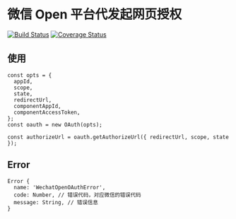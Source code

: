 # 微信 Open 平台代发起网页授权

[![Build Status](https://travis-ci.org/iamcc/wechat-open-oauth.svg?branch=master)](https://travis-ci.org/iamcc/wechat-open-oauth)
[![Coverage Status](https://coveralls.io/repos/github/iamcc/wechat-open-oauth/badge.svg?branch=master)](https://coveralls.io/github/iamcc/wechat-open-oauth?branch=master)


## 使用
```
const opts = {
  appId,
  scope,
  state,
  redirectUrl,
  componentAppId,
  componentAccessToken,
};
const oauth = new OAuth(opts);

const authorizeUrl = oauth.getAuthorizeUrl({ redirectUrl, scope, state });
```

## Error
```
Error {
  name: 'WechatOpenOAuthError',
  code: Number, // 错误代码，对应微信的错误代码
  message: String, // 错误信息
}
```